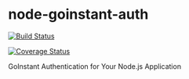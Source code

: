 # node-goinstant-auth

[![Build Status](https://magnum.travis-ci.com/goinstant/node-goinstant-auth.png?token=fy6GC4GtQkNjSzNF3geU&branch=master)](https://magnum.travis-ci.com/goinstant/node-goinstant-auth)

[![Coverage Status](https://coveralls.io/repos/goinstant/node-goinstant-auth/badge.png?branch=master)](https://coveralls.io/r/goinstant/node-goinstant-auth?branch=master)

GoInstant Authentication for Your Node.js Application
